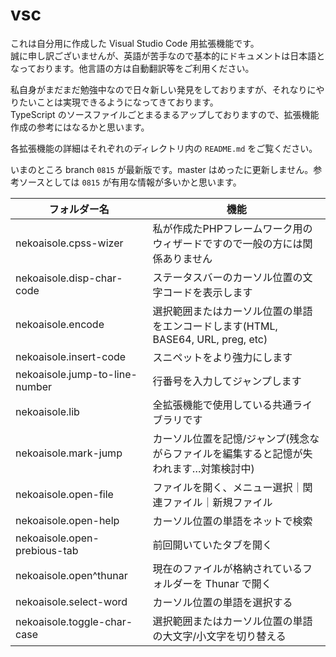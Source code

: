 # vsc
これは自分用に作成した Visual Studio Code 用拡張機能です。  
誠に申し訳ございませんが、英語が苦手なので基本的にドキュメントは日本語となっております。他言語の方は自動翻訳等をご利用ください。

私自身がまだまだ勉強中なので日々新しい発見をしておりますが、それなりにやりたいことは実現できるようになってきております。  
TypeScript のソースファイルごとまるまるアップしておりますので、拡張機能作成の参考にはなるかと思います。

各拡張機能の詳細はそれぞれのディレクトリ内の `README.md` をご覧ください。

いまのところ branch `0815` が最新版です。master はめったに更新しません。参考ソースとしては `0815` が有用な情報が多いかと思います。

|フォルダー名|機能|
|--|--|
|nekoaisole.cpss-wizer|私が作成たPHPフレームワーク用のウィザードですので一般の方には関係ありません|
|nekoaisole.disp-char-code|ステータスバーのカーソル位置の文字コードを表示します|
|nekoaisole.encode|選択範囲またはカーソル位置の単語をエンコードします(HTML, BASE64, URL, preg, etc)|
|nekoaisole.insert-code|スニペットをより強力にします|
|nekoaisole.jump-to-line-number|行番号を入力してジャンプします|
|nekoaisole.lib|全拡張機能で使用している共通ライブラリです|
|nekoaisole.mark-jump|カーソル位置を記憶/ジャンプ(残念ながらファイルを編集すると記憶が失われます…対策検討中)|
|nekoaisole.open-file|ファイルを開く、メニュー選択｜関連ファイル｜新規ファイル|
|nekoaisole.open-help|カーソル位置の単語をネットで検索|
|nekoaisole.open-prebious-tab|前回開いていたタブを開く|
|nekoaisole.open^thunar|現在のファイルが格納されているフォルダーを Thunar で開く|
|nekoaisole.select-word|カーソル位置の単語を選択する|
|nekoaisole.toggle-char-case|選択範囲またはカーソル位置の単語の大文字/小文字を切り替える|
